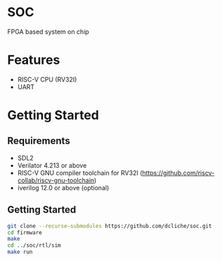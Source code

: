 # SOC 

FPGA based system on chip

# Features

- RISC-V CPU (RV32I)
- UART

# Getting Started

## Requirements

- SDL2
- Verilator 4.213 or above
- RISC-V GNU compiler toolchain for RV32I (https://github.com/riscv-collab/riscv-gnu-toolchain)
- iverilog 12.0 or above (optional)

## Getting Started
```bash
git clone --recurse-submodules https://github.com/dcliche/soc.git
cd firmware
make
cd ../soc/rtl/sim
make run
```
